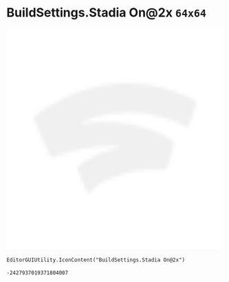 # BuildSettings.Stadia On@2x `64x64`
<img src="/img/BuildSettings.Stadia%20On@2x.png" width=512 height=512>

``` CSharp
EditorGUIUtility.IconContent("BuildSettings.Stadia On@2x")
```
```
-2427937019371804007
```
